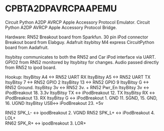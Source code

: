 # CPBTA2DPAVRCPAAPEMU
Circuit Python A2DP AVRCP Apple Accessory Protocol Emulator. 
Circuit Python A2DP AVRCP Apple Accessory Protocol Bridge. 

Hardware:
RN52 Breakout board from Sparkfun. 
30 pin iPod connector Breakout board from Elabguy. 
Adafruit itsybitsy M4 express CircuitPython board from Aadafruit. 

Itsybitsy communicates to both the RN52 and Car iPod interface via UART. 
GPIO2 from RN52 monitored by Itsybitsy for changes. 
Audio passed directly from RN52 to ipod board. 


Hookup:
ItsyBitsy A4 <-> RN52 UART RX
ItsyBitsy A5 <-> RN52 UART TX
ItsyBitsy 7  <-> RN52 GPIO 2
ItsyBitsy 13 <-> RN52 GPIO 9
ItsyBitsy G  <-> RN52 Ground. 
ItsyBitsy 3v <-> RN52 3v. + RN52 Pwr_En
ItsyBitsy 3v <-> iPodBreakout 18. 3.3v
ItsyBitsy TX <-> iPodBreakout 12. TX
ItsyBitsy RX <-> iPodBreakout 13. RX
ItsyBitsy G  <-> iPodBreakout 1. GND 11. SGND, 15. GND, 16. UGND
ItsyBitsy USB<-> iPodBreakout 23. +5v

RN52 SPK_L- <-> ipodBreakout 2. VGND
RN52 SPK_L+ <-> iPodBreakout 4. LOL+   
RN62 SPK_R+ <-> ipodBreakout 3. LOR+ 


